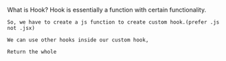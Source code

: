 What is Hook?
    Hook is essentially a function with certain functionality.

    So, we have to create a js function to create custom hook.(prefer .js not .jsx)

    We can use other hooks inside our custom hook, 

    Return the whole
